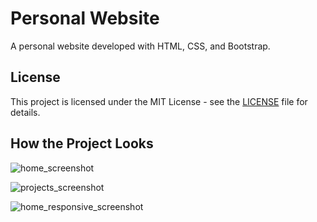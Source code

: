 # Personal Website

A personal website developed with HTML, CSS, and Bootstrap.

## License

This project is licensed under the MIT License - see the [LICENSE](LICENSE) file for details.

## How the Project Looks

![home_screenshot](https://github.com/user-attachments/assets/55ba4d75-7077-4d5b-ba80-80c8c197bea7)

![projects_screenshot](https://github.com/user-attachments/assets/864d2822-2e36-43ff-884b-ac4640d2c01e)

![home_responsive_screenshot](https://github.com/user-attachments/assets/a110152b-2a5f-4c8f-94d8-3d01ca551e6f)
